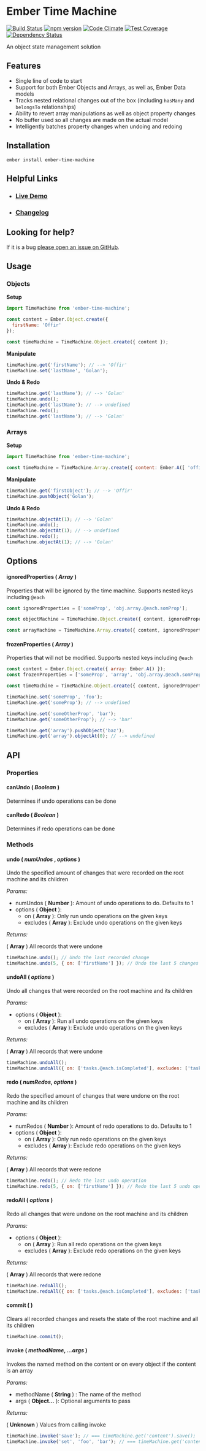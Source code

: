 # Ember Time Machine

[![Build Status](https://travis-ci.org/offirgolan/ember-time-machine.svg)](https://travis-ci.org/offirgolan/ember-time-machine)
[![npm version](https://badge.fury.io/js/ember-time-machine.svg)](http://badge.fury.io/js/ember-time-machine)
[![Code Climate](https://codeclimate.com/github/offirgolan/ember-time-machine/badges/gpa.svg)](https://codeclimate.com/github/offirgolan/ember-time-machine)
[![Test Coverage](https://codeclimate.com/github/offirgolan/ember-time-machine/badges/coverage.svg)](https://codeclimate.com/github/offirgolan/ember-time-machine/coverage)
[![Dependency Status](https://david-dm.org/offirgolan/ember-time-machine.svg)](https://david-dm.org/offirgolan/ember-time-machine)

An object state management solution

## Features

- Single line of code to start
- Support for both Ember Objects and Arrays, as well as, Ember Data models
- Tracks nested relational changes out of the box (including `hasMany` and `belongsTo` relationships)
- Ability to revert array manipulations as well as object property changes
- No buffer used so all changes are made on the actual model
- Intelligently batches property changes when undoing and redoing

## Installation

```
ember install ember-time-machine
```

## Helpful Links

- ### [Live Demo](http://offirgolan.github.io/ember-time-machine)

- ### [Changelog](CHANGELOG.md)

## Looking for help?
If it is a bug [please open an issue on GitHub](http://github.com/offirgolan/ember-time-machine/issues).

## Usage

### Objects

__Setup__

```javascript
import TimeMachine from 'ember-time-machine';

const content = Ember.Object.create({
  firstName: 'Offir'
});

const timeMachine = TimeMachine.Object.create({ content });
```

__Manipulate__

```javascript
timeMachine.get('firstName'); // --> 'Offir'
timeMachine.set('lastName', 'Golan');
```

__Undo & Redo__

```javascript
timeMachine.get('lastName'); // --> 'Golan'
timeMachine.undo();
timeMachine.get('lastName'); // --> undefined
timeMachine.redo();
timeMachine.get('lastName'); // --> 'Golan'
```

### Arrays

__Setup__

```javascript
import TimeMachine from 'ember-time-machine';

const timeMachine = TimeMachine.Array.create({ content: Ember.A([ 'offir' ]) });
```

__Manipulate__

```javascript
timeMachine.get('firstObject'); // --> 'Offir'
timeMachine.pushObject('Golan');
```

__Undo & Redo__

```javascript
timeMachine.objectAt(1); // --> 'Golan'
timeMachine.undo();
timeMachine.objectAt(1); // --> undefined
timeMachine.redo();
timeMachine.objectAt(1); // --> 'Golan'
```

## Options

#### ignoredProperties ( _Array_ )

Properties that will be ignored by the time machine. Supports nested keys including `@each`

```javascript
const ignoredProperties = ['someProp', 'obj.array.@each.somProp'];

const objectMachine = TimeMachine.Object.create({ content, ignoredProperties });

const arrayMachine = TimeMachine.Array.create({ content, ignoredProperties });

```

#### frozenProperties ( _Array_ )

Properties that will not be modified. Supports nested keys including `@each`

```javascript
const content = Ember.Object.create({ array: Ember.A() });
const frozenProperties = ['someProp', 'array', 'obj.array.@each.somProp'];

const timeMachine = TimeMachine.Object.create({ content, ignoredProperties });

timeMachine.set('someProp', 'foo');
timeMachine.get('someProp'); // --> undefined

timeMachine.set('someOtherProp', 'bar');
timeMachine.get('someOtherProp'); // --> 'bar'

timeMachine.get('array').pushObject('baz');
timeMachine.get('array').objectAt(0); // --> undefined
```

## API

### Properties

#### canUndo ( _Boolean_ )

Determines if undo operations can be done

#### canRedo ( _Boolean_ )

Determines if redo operations can be done

### Methods

#### undo ( _numUndos_ , _options_ )

Undo the specified amount of changes that were recorded on the root machine and its children

_Params:_

  - numUndos ( __Number__ ): Amount of undo operations to do. Defaults to 1
  - options  ( __Object__ ):
    - on       ( __Array__ ): Only run undo operations on the given keys
    - excludes ( __Array__ ): Exclude undo operations on the given keys

_Returns:_

(  __Array__ )  All records that were undone

```javascript
timeMachine.undo(); // Undo the last recorded change
timeMachine.undo(5, { on: ['firstName'] }); // Undo the last 5 changes to firstName
```

#### undoAll ( _options_ )

Undo all changes that were recorded on the root machine and its children

_Params:_

  - options  ( __Object__ ):
    - on       ( __Array__ ): Run all undo operations on the given keys
    - excludes ( __Array__ ): Exclude undo operations on the given keys

_Returns:_

(  __Array__ )  All records that were undone

```javascript
timeMachine.undoAll();
timeMachine.undoAll({ on: ['tasks.@each.isCompleted'], excludes: ['tasks.0.isCompleted'] });
```

#### redo ( _numRedos_, _options_ )

Redo the specified amount of changes that were undone on the root machine and its children

_Params:_

  - numRedos ( __Number__ ): Amount of redo operations to do. Defaults to 1
  - options  ( __Object__ ):
    - on       ( __Array__ ): Only run redo operations on the given keys
    - excludes ( __Array__ ): Exclude redo operations on the given keys

_Returns:_

(  __Array__ )  All records that were redone

```javascript
timeMachine.redo(); // Redo the last undo operation
timeMachine.redo(5, { on: ['firstName'] }); // Redo the last 5 undo operation to firstName
```

#### redoAll ( _options_ )

Redo all changes that were undone on the root machine and its children

_Params:_

  - options  ( __Object__ ):
    - on       ( __Array__ ): Run all redo operations on the given keys
    - excludes ( __Array__ ): Exclude redo operations on the given keys

_Returns:_

(  __Array__ )  All records that were redone

```javascript
timeMachine.redoAll();
timeMachine.redoAll({ on: ['tasks.@each.isCompleted'], excludes: ['tasks.0.isCompleted'] });
```

#### commit ( )

Clears all recorded changes and resets the state of the root machine and all its children

```javascript
timeMachine.commit();
```

#### invoke ( _methodName_, _...args_ )

Invokes the named method on the content or on every object if the content is an array

_Params:_

  - methodName ( __String__ )   : The name of the method
  - args       ( __Object...__ ): Optional arguments to pass

_Returns:_

(  __Unknown__ )  Values from calling invoke

```javascript
timeMachine.invoke('save'); // === timeMachine.get('content').save();
timeMachine.invoke('set', 'foo', 'bar'); // === timeMachine.get('content').set('foo', 'bar');
```
